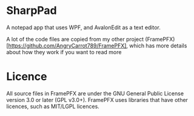 # SharpPad
A notepad app that uses WPF, and AvalonEdit as a text editor.

A lot of the code files are copied from my other project (FramePFX)[https://github.com/AngryCarrot789/FramePFX], which
has more details about how they work if you want to read more

# Licence
All source files in FramePFX are under the GNU General Public License version 3.0 or later (GPL v3.0+). 
FramePFX uses libraries that have other licences, such as MIT/LGPL licences.
